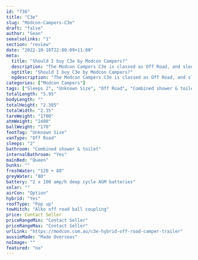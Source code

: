```yaml
---
id: "736"
title: "C3e"
slug: "Modcon-Campers-C3e"
draft: "false"
author: "Sean"
seealsolinks: "1"
section: "review"
date: "2022-10-10T22:00:09+11:00"
meta:
  title: "Should I buy C3e by Modcon Campers?"
  description: "The Modcon Campers C3e is classed as Off Road, and sleeps 2 people. It is Made Overseas and comes in at Unknown Size. It generally has Combined shower & toilet."
  ogtitle: "Should I buy C3e by Modcon Campers?"
  ogdescription: "The Modcon Campers C3e is classed as Off Road, and sleeps 2 people. It is Made Overseas and comes in at Unknown Size. It generally has Combined shower & toilet."
categories: ["Modcon Campers"]
tags: ["Sleeps 2", "Unknown Size", "Off Road", "Combined shower & toilet", "Pop up", "Price Unknown", "Made Overseas"]
totalLength: "5.95"
bodyLength: ""
totalHeight: "2.385"
totalWidth: "2.35"
tareWeight: "1700"
atmWeight: "2400"
ballWeight: "170"
footTag: "Unknown Size"
vanType: "Off Road"
sleeps: "2"
bathroom: "Combined shower & toilet"
internalBathroom: "Yes"
mainBed: "Queen"
bunks: ""
freshWater: "120 + 80"
greyWater: "80"
battery: "2 x 100 amp/h deep cycle AGM batteries"
solar: ""
airCon: "Option"
hybrid: "Yes"
roofType: "Pop up"
towHitch: "Alko off road ball coupling"
price: Contact Seller
priceRangeMin: "Contact Seller"
priceRangeMax: "Contact Seller"
urlLink: "https://modcon.com.au/c3e-hybrid-off-road-camper-trailer"
aussieMade: "Made Overseas"
noImage: ""
featured: "no"
---
```

